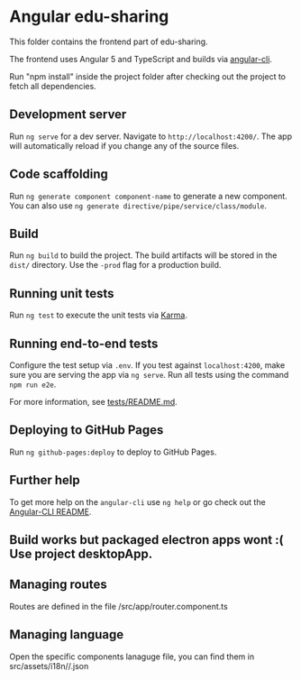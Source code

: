 # Angular edu-sharing

This folder contains the frontend part of edu-sharing.

The frontend uses Angular 5 and TypeScript and builds via [angular-cli](https://github.com/angular/angular-cli).

Run "npm install" inside the project folder after checking out the project to fetch all dependencies.

## Development server

Run `ng serve` for a dev server. Navigate to `http://localhost:4200/`. The app will automatically reload if you change any of the source files.

## Code scaffolding

Run `ng generate component component-name` to generate a new component. You can also use `ng generate directive/pipe/service/class/module`.

## Build

Run `ng build` to build the project. The build artifacts will be stored in the `dist/` directory. Use the `-prod` flag for a production build.

## Running unit tests

Run `ng test` to execute the unit tests via [Karma](https://karma-runner.github.io).

## Running end-to-end tests

Configure the test setup via `.env`.
If you test against `localhost:4200`, make sure you are serving the app via `ng serve`.
Run all tests using the command `npm run e2e`.

For more information, see [tests/README.md](tests/README.md).

## Deploying to GitHub Pages

Run `ng github-pages:deploy` to deploy to GitHub Pages.

## Further help

To get more help on the `angular-cli` use `ng help` or go check out the [Angular-CLI README](https://github.com/angular/angular-cli/blob/master/README.md).

## Build works but packaged electron apps wont :( Use project desktopApp.

## Managing routes

Routes are defined in the file /src/app/router.component.ts

## Managing language

Open the specific components lanaguge file, you can find them in src/assets/i18n/<component>/<language>.json
